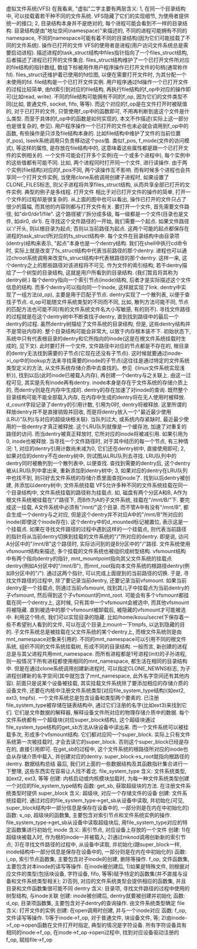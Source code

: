 虚拟文件系统(VFS)
在我看来, "虚拟"二字主要有两层含义:
1, 在同一个目录结构中, 可以挂载着若干种不同的文件系统. VFS隐藏了它们的实现细节, 为使用者提供统一的接口;
2, 目录结构本身并不是绝对的, 每个进程可能会看到不一样的目录结构. 目录结构是由"地址空间(namespace)"来描述的, 不同的进程可能拥有不同的namespace, 不同的namespace可能有着不同的目录结构(因为它们可能挂载了不同的文件系统).
操作已打开的文件
VFS的使用者是进程(用户访问文件系统总是需要启动进程). 描述进程的task_struct结构中files指针指向了一个files_struct结构, 后者描述了进程已打开的文件集合.
files_struct结构维护了一个已打开文件所对应的file结构的指针数组, 数组下标被用作用户程序操作已打开文件的句柄(通常称作fd). files_struct还维护着已使用的fd位图, 以便在需要打开文件时, 为其分配一个未使用的fd.
file结构是一个已打开文件实例. 用户程序通过fd操作一个已打开文件的过程比较简单, 由fd索引到对应的file结构, 再执行file结构的f_op中对应的操作即可(比如read, write).
不同的file结构可能拥有不同的f_op, 因为它们的文件类型不同(比如, 普通文件, socket, fifo, 等等).
而这个对应的f_op是在文件打开时被赋值的, 对于已打开的文件, 只管使用f_op中的函数即可, 不用再判断到底这个文件是什么类型. 而至于具体的f_op中的函数是如何实现的, 本文不作描述(实际上这一部分也是很复杂的, 参见).
用户程序操作一个已打开的文件也未必就会调用到f_op中的函数, 有些操作是只涉及file结构本身的. 比如file结构中维护了文件的当前位置(f_pos), lseek系统调用只负责移动这个pos值.
类似f_pos, f_mode(文件的访问模式), 等这样的属性, 是存放在file结构中的, 这意味着这些属性都是跟一个已打开文件的实例相关的. 一个文件可能会打开多个实例(在一个或多个进程中), 每个实例中的这些值都有可能不同.
比如, 两个进程同时打开同一个文件, 进行读操作. 由于两个实例(file结构)对应的f_pos不同, 两个读操作互不影响.
而有时候多个进程也会共享同一个打开文件实例, 当使用clone系统调用创建子进程时, 如果设置了CLONE_FILES标志, 则父子进程将共享files_struct结构, 从而共享全部已打开的文件实例. 典型的例子是多线程.
打开文件
相比于对已打开文件的操作的简单, 打开一个文件的过程却是很复杂的. 从上面的图中也可以看出, 操作已打开的文件只占了很少的篇幅, 而其他的内容则都与打开文件有关.
要打开一个文件, 首先需要文件路径, 如"dir0/dir1/file". 这个路径被'/'拆分成多级, 每一级都是一个文件(目录也是文件, 如dir0, dir1).
在寻找这个文件路径的一开始, 我们需要一个起点. 如果文件路径以'/'开头, 则以根目录为起点; 否则以当前路径为起点.
这两个可能的起点都保存在进程的task_struct所对应的fs_struct结构中. 每个文件在目录结构中由目录项(dentry)结构来表示, "起点"本身也是一个dentry结构.
我们在shell中执行cd命令时, 实际上就是改变了fs_struct结构中代表当前路径的那个dentry.
进程也可以通过chroot系统调用来改变fs_struct结构中代表根路径的那个dentry. 这样一来, 这个dentry之上的那些路径对该进程将不可见.
作为文件的索引结构, 若干dentry描绘了一个树型的目录结构, 这就是用户所看到的目录结构. (我们暂且将其称为dentry树.)
每个dentry指向一个索引节点(inode)结构, 后者才是实际描述这个文件信息的结构. 而多个dentry可以指向同一个inode, 这样就实现了link.
dentry中实现了一组方法(d_op), 主要是用于匹配子节点. dentry实现了一个散列表, 以便于查找子节点.
d_op可能随文件系统类型的不同而不同, 比如, 散列方法可能不同, 节点的匹配方法也可能不同(有的文件系统文件名大小写敏感, 有的则不).
寻找文件路径的过程就是在这个dentry树中不断查找子dentry, 直到找到路径中的最后一个dentry的过程.
虽然dentry树描绘了文件系统的目录结构, 但是, 这些dentry结构并不是常驻内存的. 整个目录结构可能会非常大, 以致于内存根本装不下.
初始状态下, 系统中只有代表根目录的dentry和它所指向的inode(这是在根文件系统挂载时生成的, 见下文). 此时要打开一个文件, 文件路径中对应的节点都是不存在的, 根目录的dentry无法找到需要的子节点(它现在还没有子节点). 这时候就要通过inode->i_op中的lookup方法来寻找需要的inode的子节点(这往往是通过特定的文件系统类型定义的方法, 从文件系统存储介质中去查找的。参见《linux文件系统实现浅析》), 找到以后(此时inode已被载入内存), 再创建一个dentry与之关联上.
由这一过程可见, 其实是先有inode再有dentry. inode本身是存在于文件系统的存储介质上的, 而dentry则是在内存中生成的. dentry的存在加速了对inode的查询.
既然整个目录结构可能不能全部载入内存, 在内存中生成的dentry将在无人使用时被释放. d_count字段记录了dentry的引用计数, 引用为0时, dentry将被释放.
这里所谓的释放dentry并不是直接销毁并回收, 而是将dentry放入一个"最近最少使用(LRU)"队列(与对应的超级块相关联). 当队列过大, 或系统内存紧缺时, 最近最少使用的一些dentry才真正被释放.
这个LRU队列就像是一个缓存池, 加速了对重复的路径的访问. 而当dentry被真正释放时, 它所对应的inode将被减引用. 如果引用为0, inode也被释放.
当寻找一个文件路径时, 对于其中经历的每一个节点, 有三种情况:
1, 对应的dentry引用计数尚未减为0, 它们还在dentry树中, 直接使用即可;
2, 如果对应的dentry不在dentry树中, 则试图从LRU队列去寻找. LRU队列中的dentry同时被散列到一个散列表中, 以便查找. 查找到需要的dentry后, 这个dentry被从LRU队列中拿出来, 重新添加到dentry树中;
3, 如果对应的dentry在LRU队列中也找不到, 则只好去文件系统的存储介质里面查找inode了. 找到以后dentry被创建, 并添加以dentry树中;
文件系统挂载
VFS允许多种不同的文件系统挂载在同一个目录结构中, 文件系统挂载的路径称为挂载点.
如, 磁盘有两个分区A和B, A作为根文件系统被挂载在"/"路径下, 而B作为A的子文件系统, 挂载在"/mnt/B/"下.
要完成这一挂载, A文件系统中必须有"/mnt/"这个目录. 而不管A中有没有"/mnt/B", 都会生成一个dentry与之对应, 但是这个dentry并不对应A中的"/mnt/B"所对应的inode(即使这个inode存在). 这个dentry中的d_mounted标记被置位, 表示这是一个挂载点.
如果在寻找文件路径的过程中遇到这样的一个挂载点, 则代表当前路径的指针将从当前dentry切换到挂载的文件系统的"/"所对应的dentry. 即是说, 访问A分区中的"/mnt/B"这个路径时, 实际访问到的是B分区中的"/"路径.
文件系统使用vfsmount结构来描述, 多个挂载的文件系统也被组织成树型结构.
vfsmount结构中有两个指向dentry的指针, mnt_mountpoint指向其父文件系统的挂载点dentry(例如A分区中的"/mnt/B"), 而mnt_root指向本文件系统的根路径dentry(例如B分区中的"/"). 通过这两个指针, 可以完成上面提到的当前路径的切换.
于是, 寻找文件路径的过程中, 除了要记录当前dentry, 还要记录当前vfsmount. 如果当前dentry是一个挂载点, 则通过当前vfsmount, 找到其儿子中挂载点为当前dentry的子vfsmount, 然后得到这个子vfsmount的mnt_root.
可能会有多个vfsmount都挂载在同一个dentry上, 这时候, 只有其中一个vfsmount会被选中, 而其他vfsmount将被隐藏. 直到被选中的那个vfsmount被卸载后, 被隐藏的vfsmount才可能被选中. 利用这个特点, 我们可以实现目录的隐藏. 比如/home/kouu/secret下保存着一些不希望别人看到的文件, 可以在这个目录上mount一下tmpfs, 以达到隐藏的目的.
子文件系统总是被挂载在父文件系统的某个dentry上, 而根文件系统则是由mnt_namespace对象来引用的. 不同的mnt_namespace可以引用不同的根文件系统, 组织不同的文件系统挂载树, 形成不同的目录结构.
一般而言, 新创建的进程总是与其父进程共用mnt_namespace. 而所有进程都是1号进程(init)的子孙进程, 则一般情况下所有进程都使用相同的mnt_namespace, 都生活在相同的目录结构中.
但是在通过clone系统调用创建新进程时, 可以指定CLONE_NEWNS标志, 为子进程创建新的名字空间(其中就包含了mnt_namespace, 此外名字空间还有其他内容).
前面只是说某个设备被挂载, 其实挂载文件系统除了要添加相应的存储介质的设备文件, 还要在内核中注册文件系统类型(对应file_system_type结构)(如ext2, ext3, tmpfs). 一个文件系统总是包含设备和类型两个要素的.
已注册file_system_type被存储在链表结构中, 通过它们注册的名字(比如ext3)来找到它们. 它们是文件数据的解释器, 解释设备文件所对应的物理存储介质中的数据.
每个文件系统都有一个超级块(对应super_block结构), 这个超级块通过file_system_type结构的get_sb方法从块设备中读出来.
而一个文件系统可以被挂载多次, 形成多个vfsmount结构. 它们都对应同一个super_block. 实际上只有文件系统第一次被挂载时, 才会去读它的super_block. 否则这个super_block已经是存在的, 直接引用即可.
在get_sb的过程中, 这个文件系统的根路径所对应的inode也会从存储介质中载入, 并创建对应的dentry. super_block->s_root就指向根路径的dentry.
数据结构总结
最后, 我们对上面的一些数据结构及其函数指针集合进行一下整理, 这些东西实在容易让人找不着北.
file_system_type
含义: 文件系统类型, 如ext2, ext3, 等等
创建: 内核启动或内核模块加载时, 为每一种文件系统类型创建一个对应的file_system_type结构
函数: get_sb, 获取超级块的方法. 在注册文件系统类型时提供
super_block
含义: 超级块, 对应一个存储文件的设备
创建: 文件系统挂载时, 通过对应的file_system_type->get_sb从设备中读取, 并初始化(可见, super_block结构中一部分信息是保存在设备中的, 一部分则是在内在中初始化的)
函数: s_op, 超级块的函数集, 主要包含对索引节点和文件系统实例的操作. file_system_type->get_sb从设备中读取超级块后, 用file_system_type对应的特定函数集进行初始化
inode
含义: 索引节点, 对应设备上存放的一个文件
创建: 1)在超级块被载入时, 作为根的inode一并被载入; 2)通过mknod调用创新新的索引节点; 3)在寻找文件路径的过程中, 从设备中读取, 并初始化(跟super_block一样, inode结构中一部分信息是保存在设备中的, 一部分则是在内在中初始化的)
函数: i_op, 索引节点函数集, 主要包含对子inode的创建, 删除等操作. f_op, 文件函数集, 主要包含对本inode的读写等操作. 在inode被创建后, 1)如果是特殊文件, 则根据对应文件的类型(包括块设备, 字符设备, fifo, 等等)赋予特定的函数集(并不直接与设备和文件系统类型相关); 2)否则, 对应的文件系统类型会提供相应的函数集, 并且目录和文件函数集很可能不同
dentry
含义: 目录项, 寻找文件路径的过程中使用的树型结构, 与inode关联
创建: inode被创建后, dentry就要被创建并初始化
函数: d_op, 目录项函数集, 主要包含对子dentry的查询操作. 由文件系统类型确定
file
含义: 打开文件的实例
创建: 在open调用时创建, 并与一个inode对应
函数: f_op, 文件读写等操作. 1)等于inode->f_op, 对于普通文件, 块设备文件, 等; 2)由inode->f_op->open函数在文件打开时指定, 典型的情况是字符设备. 所有字符设备具有相同的inode->f_op, 在inode->f_op->open过程中, 找到对应设备驱动注册的f_op, 赋给file->f_op